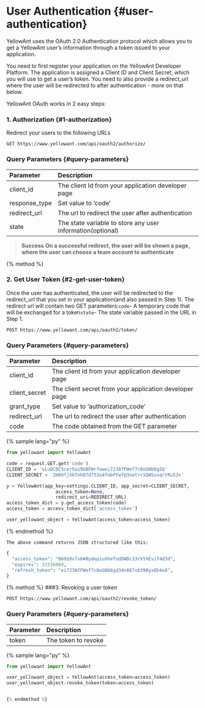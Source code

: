 # User Authentication {#user-authentication}

YellowAnt uses the OAuth 2.0 Authentication protocol which allows you to get a YellowAnt user’s information through a token issued to your application.

You need to first register your application on the YellowAnt Developer Platform. The application is assigned a Client ID and Client Secret, which you will use to get a user’s token. You need to also provide a redirect\_url where the user will be redirected to after authentication - more on that below.

YellowAnt OAuth works in 2 easy steps:

### 1. Authorization {#1-authorization}

Redirect your users to the following URLs

`GET https://www.yellowant.com/api/oauth2/authorize/`

### Query Parameters {#query-parameters}

| Parameter | Description |
| :--- | :--- |
| client\_id | The client Id from your application developer page |
| response\_type | Set value to ‘code’ |
| redirect\_url | The url to redirect the user after authentication |
| state | The state variable to store any user information\(optional\) |

> **Success** **On a successful redirect, the user will be shown a page, where the user can choose a team account to authenticate**


{% method %}


### 2. Get User Token {#2-get-user-token}

Once the user has authenticated, the user will be redirected to the redirect\_url that you set in your application\(and also passed in Step 1\). The redirect url will contain two GET parameters:`code`- A temporary code that will be exchanged for a token`state`- The state variable passed in the URL in Step 1.

`POST https://www.yellowant.com/api/oauth2/token/`

### Query Parameters {#query-parameters}

| Parameter | Description |
| :--- | :--- |
| client\_id | The client Id from your application developer page |
| client\_secret | The client secret from your application developer page |
| grant\_type | Set value to ‘authorization\_code’ |
| redirect\_url | The url to redirect the user after authentication |
| code | The code obtained from the GET parameter |


{% sample lang="py" %}

```py
from yellowant import YellowAnt

code = request.GET.get('code')
CLIENT_ID = 'oLuOCDCScer5oi9GBFWrfewei7238fFWef7c0oGNb6g5Q'
CLIENT_SECRET = '2m89fjXkTnh87d753x4fobFFwf@3netrcSQWSusqrtRu53s'

y = YellowAnt(app_key=settings.CLIENT_ID, app_secret=CLIENT_SECRET,
                  access_token=None,
                  redirect_uri=REDIRECT_URL)
access_token_dict = y.get_access_token(code)
access_token = access_token_dict['access_token']

user_yellowant_object = YellowAnt(access_token=access_token)
```

{% endmethod %}


```
The above command returns JSON structured like this:
```

```py
{
  "access_token": "B69$9v7v6#8ydepiuXheTodDWDc33rVYXEviT4d3d",
  "expires": 31536000,
  "refresh_token": "ei7238fFWef7c0oGNb6gd34n087xb390yx8b4x8",  
}
```

{% method %}
###3. Revoking a user token

`POST https://www.yellowant.com/api/oauth2/revoke_token/`

### Query Parameters {#query-parameters}

| Parameter | Description |
| :--- | :--- |
| token | The token to revoke|


{% sample lang="py" %}
```py
from yellowant import YellowAnt

user_yellowant_object = YellowAnt(access_token=access_token)
user_yellowant_object.revoke_token(token=access_token)


{% endmethod %}